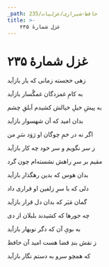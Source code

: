 ```yaml
---
_path: حافظ-شیرازی/غزلیات/235
title: >-
    غزل شمارهٔ ۲۳۵
---
```

# غزل شمارهٔ ۲۳۵

<div class="b" id="bn1"><div class="m1"><p>زهی خجسته زمانی که یار بازآید</p></div>
<div class="m2"><p>به کامِ غمزدگان غمگُسار بازآید</p></div></div>
<div class="b" id="bn2"><div class="m1"><p>به پیشِ خیلِ خیالش کشیدم اَبلقِ چشم</p></div>
<div class="m2"><p>بدان امید که آن شهسوار بازآید</p></div></div>
<div class="b" id="bn3"><div class="m1"><p>اگر نه در خمِ چوگان او رَوَد سَرِ من</p></div>
<div class="m2"><p>ز سر نگویم و سر خود چه کار بازآید</p></div></div>
<div class="b" id="bn4"><div class="m1"><p>مقیم بر سرِ راهش نشسته‌ام چون گرد</p></div>
<div class="m2"><p>بدان هوس که بدین رهگذار بازآید</p></div></div>
<div class="b" id="bn5"><div class="m1"><p>دلی که با سرِ زلفین او قراری داد</p></div>
<div class="m2"><p>گمان مَبَر که بدان دل قرار بازآید</p></div></div>
<div class="b" id="bn6"><div class="m1"><p>چه جورها که کشیدند بلبلان از دی</p></div>
<div class="m2"><p>به بویِ آن که دگر نوبهار بازآید</p></div></div>
<div class="b" id="bn7"><div class="m1"><p>ز نقش بندِ قضا هست امید آن حافظ</p></div>
<div class="m2"><p>که همچو سرو به دستم نگار بازآید</p></div></div>
